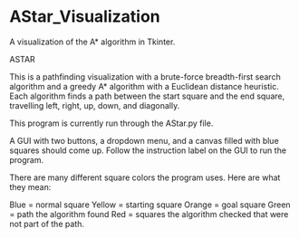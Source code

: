 # AStar_Visualization
A visualization of the A* algorithm in Tkinter.

ASTAR

This is a pathfinding visualization with a brute-force breadth-first search algorithm and a greedy A* algorithm with a Euclidean distance 
heuristic. Each algorithm finds a path between the start square and the end square, travelling left, right, up, down, and diagonally.

This program is currently run through the AStar.py file.

A GUI with two buttons, a dropdown menu, and a canvas filled with blue squares should come up. Follow the instruction label on the GUI to run the program.

There are many different square colors the program uses. Here are what they mean:

Blue = normal square
Yellow = starting square
Orange = goal square
Green = path the algorithm found
Red = squares the algorithm checked that were not part of the path.

